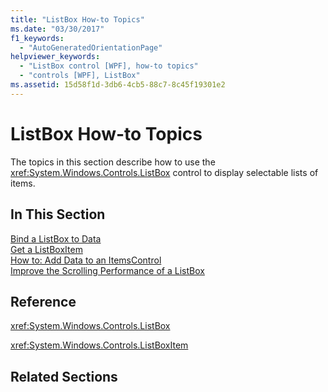 ```yaml
---
title: "ListBox How-to Topics"
ms.date: "03/30/2017"
f1_keywords: 
  - "AutoGeneratedOrientationPage"
helpviewer_keywords: 
  - "ListBox control [WPF], how-to topics"
  - "controls [WPF], ListBox"
ms.assetid: 15d58f1d-3db6-4cb5-88c7-8c45f19301e2
---
```

# ListBox How-to Topics
The topics in this section describe how to use the <xref:System.Windows.Controls.ListBox> control to display selectable lists of items.  
  
## In This Section  
 [Bind a ListBox to Data](../../../../docs/framework/wpf/controls/how-to-bind-a-listbox-to-data.md)  
 [Get a ListBoxItem](../../../../docs/framework/wpf/controls/how-to-get-a-listboxitem.md)  
 [How to: Add Data to an ItemsControl](https://msdn.microsoft.com/library/271e52ce-0f44-4b1f-a7da-0bc72bd9ed65)  
 [Improve the Scrolling Performance of a ListBox](../../../../docs/framework/wpf/controls/how-to-improve-the-scrolling-performance-of-a-listbox.md)  
  
## Reference  
 <xref:System.Windows.Controls.ListBox>  
  
 <xref:System.Windows.Controls.ListBoxItem>  
  
## Related Sections
